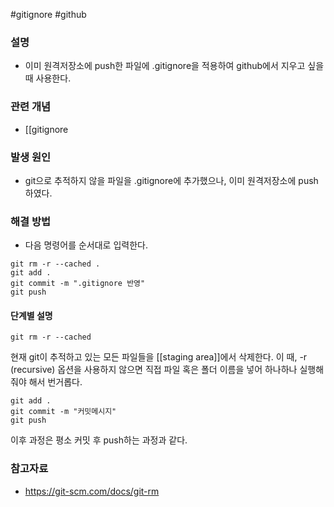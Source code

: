 #gitignore #github
### 설명
- 이미 원격저장소에 push한 파일에 .gitignore을 적용하여 github에서 지우고 싶을 때 사용한다.
### 관련 개념
- [[gitignore
### 발생 원인
- git으로 추적하지 않을 파일을 .gitignore에 추가했으나, 이미 원격저장소에 push하였다.
### 해결 방법
- 다음 명령어를 순서대로 입력한다.
``` shell
git rm -r --cached .
git add .
git commit -m ".gitignore 반영"
git push
```
#### 단계별 설명
``` shell
git rm -r --cached
```
현재 git이 추적하고 있는 모든 파일들을 [[staging area]]에서 삭제한다.
이 때, -r (recursive) 옵션을 사용하지 않으면 직접 파일 혹은 폴더 이름을 넣어 하나하나 실행해줘야 해서 번거롭다.

``` shell
git add .
git commit -m "커밋메시지"
git push
```
이후 과정은 평소 커밋 후 push하는 과정과 같다.
### 참고자료
- https://git-scm.com/docs/git-rm